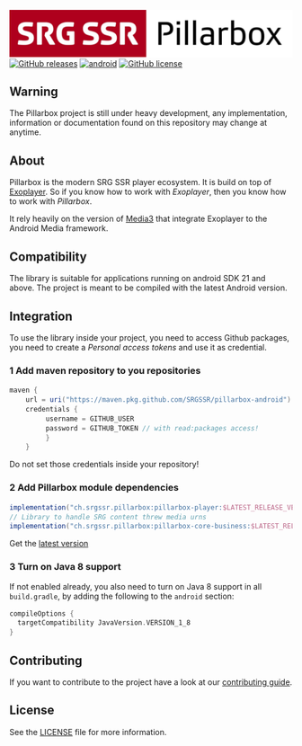 [![Pillarbox logo](https://github.com/SRGSSR/pillarbox-apple/blob/main/docs/README-images/logo.jpg)](https://github.com/SRGSSR/pillarbox-android)
[![GitHub releases](https://img.shields.io/github/v/release/SRGSSR/pillarbox-android)](https://github.com/SRGSSR/pillarbox-android/releases)
[![android](https://img.shields.io/badge/android-21+-green)](https://github.com/SRGSSR/pillarbox-android)
[![GitHub license](https://img.shields.io/github/license/SRGSSR/pillarbox-android)](https://github.com/SRGSSR/pillarbox-android/blob/main/LICENSE)

## Warning

The Pillarbox project is still under heavy development, any implementation, information or documentation found on this repository may change at 
anytime.

## About

Pillarbox is the modern SRG SSR player ecosystem. It is build on top of [Exoplayer](https://exoplayer.dev/). So if you know how to work with
_Exoplayer_, then you know how to work with _Pillarbox_.

It rely heavily on the version of [Media3](https://developer.android.com/jetpack/androidx/releases/media3) that integrate Exoplayer to the Android
Media framework.

## Compatibility

The library is suitable for applications running on android SDK 21 and above. The project is meant to be compiled with the latest Android version.

## Integration

To use the library inside your project, you need to access Github packages, you need to create a _Personal access tokens_ and use it as credential.

### 1 Add maven repository to you repositories

```gradle
maven {
    url = uri("https://maven.pkg.github.com/SRGSSR/pillarbox-android")
    credentials {
         username = GITHUB_USER
         password = GITHUB_TOKEN // with read:packages access!
         }
    }
```

Do not set those credentials inside your repository!

### 2 Add Pillarbox module dependencies

```gradle
implementation("ch.srgssr.pillarbox:pillarbox-player:$LATEST_RELEASE_VERSION")
// Library to handle SRG content threw media urns
implementation("ch.srgssr.pillarbox:pillarbox-core-business:$LATEST_RELEASE_VERSION")
```

Get the [latest version](https://github.com/SRGSSR/pillarbox-android/releases/latest)

### 3 Turn on Java 8 support

If not enabled already, you also need to turn on Java 8 support in all
`build.gradle`, by adding the following to the
`android` section:

```gradle
compileOptions {
  targetCompatibility JavaVersion.VERSION_1_8
}
```

## Contributing

If you want to contribute to the project have a look at our [contributing guide](CONTRIBUTING.md).

## License

See the [LICENSE](../LICENSE) file for more information.
